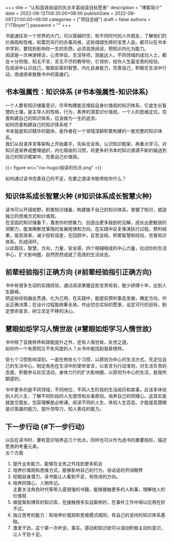 +++
title = "认知高效阅读的优点丰富阅读目标愿景"
description = "博客简介"
date = 2022-08-12T08:35:00+08:00
publishDate = 2022-08-09T21:00:00+08:00
categories = ["项目总结"]
draft = false
authors = ["iTBoyer"]
password = ""
+++

书是通往另一个世界的大门，可以穿越时空，和不同时代的人作朋友，了解他们的价值观和性格，和雷厉风行的办事风格，这些熠熠生辉的宝贵人品，都可以在书本中学到，要找到影响你一生的东西，必须高效阅读，把知识内化为能力。 <br/>
阅读是一次神游拜访，心灵伴侣，生活导师，效能达人，不同领域的成功人士，都会十分热情，知无不言，言无不尽的教导你，引领你，给你人生最宝贵的经验。 <br/>
在阅读中认识自己，吸取前辈的智慧，内化自身能力，完善自己，积极在生活中行动，用成绩来致敬书中的英雄们。 <br/>


## 书本强属性：知识体系 {#书本强属性-知识体系}

一个人要有知识储备意识，尽早构建能支撑起自身价值观的知识体系，它是生长智慧的土壤，是主导人的性格，行为，素养的潜意识价值观，一个人的思维定式。完善构建自己的知识体系，应该做为一生的追求。 <br/>
如何完善构建自己的知识体系呢？ <br/>
书本就是知识精华的载体，是作者在一个领域深耕积累构建的一套完整的知识体系。 <br/>
我们从目录序言等架构上开始着手，先纵览全局，认识知识框架，再重点学习。对知识逐渐养成整理组织，内化吸收的习惯，将更多的书本的知识源源不断的输送到自己的知识框架中，完善自己价值观。 <br/>

{{< figure src="/ox-hugo/阅读的优点.png" >}} <br/>

如何通过读书完善自己的不足，先要之道读书能带给你什么？ <br/>


## 知识体系成长智慧火种 {#知识体系成长智慧火种}

读书可以开阔视野，积累知识储备，构建属于自己的知识体系，掌握了知识，塑造独立的思维方式和价值观。 <br/>
在坚固的知识储备下，激发你的想象力，创造出更多独到的见解，成长出更敏锐的洞察力，能准确察觉事情的发展规律和方向，在实践中反复推演执行过程，预判结果，提高效率，减少目标误差，在回顾中，反思总结，积累智慧和经验，完善知识体系，形成闭环。 <br/>
以此既往，智慧，方向，力量，安全感，四个相辅相成的中心力量，拉动你的生活中心，扩大影响圈，自然而然成就了高效的生活状态。 <br/>


## 前辈经验指引正确方向 {#前辈经验指引正确方向}

书中有很多生动的实践经验，通过阅读掌握这些宝贵经验，能少拼搏十年，达到人生巅峰。 <br/>
把这些经验融会贯通，化为己用，在实践中，能提前预判事态发展，确定方向，作出正确决策；在设计过程能统筹全局，作出切合实际的愿景，设定可行的目标，制定使命宣言，树立坚定不移的决心。 <br/>


## 慧眼如炬学习人情世故 {#慧眼如炬学习人情世故}

书中除了自我修养和效能提升之外，还有人情世故，处世之道。 <br/>
如何作一个有原则又不失风度的人？从书中能找到我辈榜样。 <br/>

受七个习惯影响深刻，一直在修炼七个习惯，以原则为中心的生活方式，先定位自己的生活中心，制定角色在生活中的使命宣言，以宣言为行动准则，对生活负责的态度，积极参与社交活动，身体力行的扩大影响圈，以原则为中心的生活，是我所期望的。 <br/>

书中更多的是不同领域，不同地位，不同人生阶段的生活阅历和故事。应该多体验别人的人生，了解不同阶段的人生感悟和办事原则。培养自己的同理心，这其实是就是交朋友，包容理解是必修课。阅读不同的人生，体验人生百态。才能提高慧眼是识英雄的能力，提升领导力，知人善任的能力。 <br/>


## 下一步行动 {#下一步行动}

以后在读书时，要有意识培养这几个优点，同样也可以作为选书的重要指标，描述愿景的考量元素。 <br/>
五个方面 <br/>

1.  提升业务能力，能够在业务之外找到更多机会 <br/>
2.  培养价值观和思维方式，能够影响自己的行为，俗话说的开阔眼界 <br/>
3.  挖掘自身潜力，读书能让人看到不足，和改进的方向。 <br/>
4.  培养同理心，人物传记。 <br/>
    主要关注角色时代等带入感很强的书籍，能够接触更多的人和事，理解他人的价值观 <br/>
5.  做提案和博弈的知识库，在接触很多实战案例时，在事件工作中得以应用在好不过。 <br/>
6.  独立思考的能力：和培养价值观和思维模式相同，有自己的坚持的知识体系基础。 <br/>
7.  激发干劲，这个第一次听说，事实。感动和知识欲可以调动积极主动的意识，让人干劲十足。
